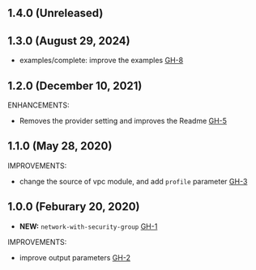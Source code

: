 ## 1.4.0 (Unreleased)
## 1.3.0 (August 29, 2024)

- examples/complete: improve the examples [GH-8](https://github.com/alibabacloud-automation/terraform-alicloud-network-with-security-group/pull/8)

## 1.2.0 (December 10, 2021)

ENHANCEMENTS:

- Removes the provider setting and improves the Readme [GH-5](https://github.com/terraform-alicloud-modules/terraform-alicloud-network-with-security-group/pull/5)

## 1.1.0 (May 28, 2020)

IMPROVEMENTS:

- change the source of vpc module, and add `profile` parameter [GH-3]( https://github.com/terraform-alicloud-modules/terraform-alicloud-network-with-security-group/pull/3) 

## 1.0.0 (Feburary 20, 2020)

- **NEW:**  `network-with-security-group` [GH-1]( https://github.com/terraform-alicloud-modules/terraform-alicloud-network-with-security-group/pull/1)

IMPROVEMENTS:

- improve output parameters [GH-2]( https://github.com/terraform-alicloud-modules/terraform-alicloud-network-with-security-group/pull/2)
